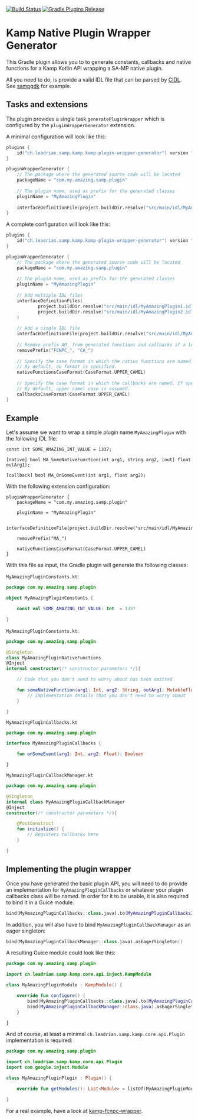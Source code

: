 ﻿[![Build Status](https://travis-ci.org/Double-O-Seven/kamp-plugin-wrapper-generator.svg?branch=master)](https://travis-ci.org/Double-O-Seven/kamp-plugin-wrapper-generator)
 [![Gradle Plugins Release](https://img.shields.io/github/release/Double-O-Seven/kamp-plugin-wrapper-generator.svg)](https://plugins.gradle.org/plugin/ch.leadrian.samp.kamp.kamp-plugin-wrapper-generator)

# Kamp Native Plugin Wrapper Generator

This Gradle plugin allows you to to generate constants, callbacks and native functions for a Kamp Kotlin API wrapping a SA-MP native plugin.

All you need to do, is provide a valid IDL file that can be parsed by [CIDL](https://github.com/Zeex/cidl). See [sampgdk](https://github.com/Zeex/sampgdk/blob/master/lib/sampgdk/a_samp.idl) for example.

Tasks and extensions
--------------------

The plugin provides a single task `generatePluginWrapper` which is configured by the `pluginWrapperGenerator` extension.

A minimal configuration will look like this:
```kotlin
plugins {
    id("ch.leadrian.samp.kamp.kamp-plugin-wrapper-generator") version "1.0.0-rc3"
}

pluginWrapperGenerator {
    // The package where the generated source code will be located
    packageName = "com.my.amazing.samp.plugin"
    
    // The plugin name, used as prefix for the generated classes
    pluginName = "MyAmazingPlugin"
    
    interfaceDefinitionFile(project.buildDir.resolve("src/main/idl/MyAmazingPlugin.idl"))
}
```

A complete configuration will look like this:
```kotlin
plugins {
    id("ch.leadrian.samp.kamp.kamp-plugin-wrapper-generator") version "1.0.0-rc3"
}

pluginWrapperGenerator {
    // The package where the generated source code will be located
    packageName = "com.my.amazing.samp.plugin"
    
    // The plugin name, used as prefix for the generated classes
    pluginName = "MyAmazingPlugin"
    
    // Add multiple IDL files
    interfaceDefinitionFiles(
            project.buildDir.resolve("src/main/idl/MyAmazingPlugin1.idl"),
            project.buildDir.resolve("src/main/idl/MyAmazingPlugin2.idl")
    )
    
    // Add a single IDL file
    interfaceDefinitionFile(project.buildDir.resolve("src/main/idl/MyAmazingPlugin3.idl"))
    
    // Remove prefix AM_ from generated functions and callbacks if a lot of the functions are prefixed, like in FCNPC or ColAndreas
    removePrefix("FCNPC_", "CA_")
    
    // Specify the case format in which the native functions are named. If specified, the generated function names will be converted to lower camel case.
    // By default, no format is specified.
    nativeFunctionsCaseFormat(CaseFormat.UPPER_CAMEL)
    
    // Specify the case format in which the callbacks are named. If specified, the generated callback names will be converted to lower camel case.
    // By default, upper camel case is assumed.
    callbacksCaseFormat(CaseFormat.UPPER_CAMEL)
}
```

Example
-------

Let's assume we want to wrap a simple plugin name `MyAmazingPlugin` with the following IDL file:

```
const int SOME_AMAZING_INT_VALUE = 1337;

[native] bool MA_SomeNativeFunction(int arg1, string arg2, [out] float outArg1);

[callback] bool MA_OnSomeEvent(int arg1, float arg2);
```

With the following extension configuration:

```
pluginWrapperGenerator {
    packageName = "com.my.amazing.samp.plugin"
    
    pluginName = "MyAmazingPlugin"
    
    interfaceDefinitionFile(project.buildDir.resolve("src/main/idl/MyAmazingPlugin.idl"))
    
    removePrefix("MA_")
    
    nativeFunctionsCaseFormat(CaseFormat.UPPER_CAMEL)
}
```

With this file as input, the Gradle plugin will generate the following classes:

`MyAmazingPluginConstants.kt`:
```kotlin
package com.my.amazing.samp.plugin

object MyAmazingPluginConstants {

    const val SOME_AMAZING_INT_VALUE: Int  = 1337

}
```

`MyAmazingPluginConstants.kt`:
```kotlin
package com.my.amazing.samp.plugin

@Singleton
class MyAmazingPluginNativeFunctions
@Inject
internal constructor(/* constructor parameters */){

    // Code that you don't need to worry about has been omitted

    fun someNativeFunction(arg1: Int, arg2: String, outArg1: MutableFloatCell): Bool {
        // Implementation details that you don't need to worry about
    }

}
```

`MyAmazingPluginCallbacks.kt`
```kotlin
package com.my.amazing.samp.plugin

interface MyAmazingPluginCallbacks {

    fun onSomeEvent(arg1: Int, arg2: Float): Boolean

}
```

`MyAmazingPluginCallbackManager.kt`
```kotlin
package com.my.amazing.samp.plugin

@Singleton
internal class MyAmazingPluginCallbackManager
@Inject
constructor(/* constructor parameters */){

    @PostConstruct
    fun initialize() {
        // Registers callbacks here
    }

}
```

Implementing the plugin wrapper
-------------------------------

Once you have generated the basic plugin API, you will need to do provide an implementation for `MyAmazingPluginCallbacks` or whatever your plugin callbacks class will be named. In order for it to be usable, it is also required to bind it in a Guice module:
```kotlin
bind(MyAmazingPluginCallbacks::class.java).to(MyAmazingPluginCallbacksImplementation::class.java)
```

In addition, you will also have to bind `MyAmazingPluginCallbackManager` as an eager singleton:
```kotlin
bind(MyAmazingPluginCallbackManager::class.java).asEagerSingleton()
```

A resulting Guice module could look like this:
```kotlin
package com.my.amazing.samp.plugin

import ch.leadrian.samp.kamp.core.api.inject.KampModule

class MyAmazingPluginModule : KampModule() {

    override fun configure() {
        bind(MyAmazingPluginCallbacks::class.java).to(MyAmazingPluginCallbacksImplementation::class.java)
        bind(MyAmazingPluginCallbackManager::class.java).asEagerSingleton()
    }

}
```

And of course, at least a minimal `ch.leadrian.samp.kamp.core.api.Plugin` implementation is required:
```kotlin
package com.my.amazing.samp.plugin

import ch.leadrian.samp.kamp.core.api.Plugin
import com.google.inject.Module

class MyAmazingPluginPlugin : Plugin() {

    override fun getModules(): List<Module> = listOf(MyAmazingPluginModule())

}
```

For a real example, have a look at [kamp-fcnpc-wrapper](https://github.com/Double-O-Seven/kamp-fcnpc-wrapper).
